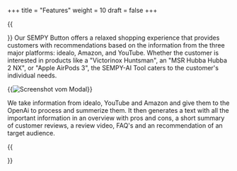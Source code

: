 +++
title = "Features"
weight = 10
draft = false
+++

{{<section title="Features">}}
Our SEMPY Button offers a relaxed shopping experience that provides customers with recommendations based on the information from the three major platforms: idealo, Amazon, and YouTube. Whether the customer is interested in products like a "Victorinox Huntsman", an "MSR Hubba Hubba 2 NX", or "Apple AirPods 3", the SEMPY-AI Tool caters to the customer's individual needs.

{{<image src="screenbildmodal.jpg" alt="Screenshot vom Modal" caption="Screenshot of SEMPY-modal on the idealo Website.">}}

We take information from idealo, YouTube and Amazon and give them to the OpenAi to process and summerize them. It then generates a text with all the important information in an overview with pros and cons, a short summary of customer reviews, a review video, FAQ's and an recommendation of an target audience. 

{{</section>}}
